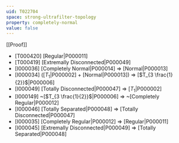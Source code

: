 ```yaml
---
uid: T022704
space: strong-ultrafilter-topology
property: completely-normal
value: false
---
```

[[Proof]]

* [T000420] [Regular|P000011]
* [T000419] [Extremally Disconnected|P000049]
* [I000036] [Completely Normal|P000014] => [Normal|P000013]
* [I000034] ([$T_1$|P000002] + [Normal|P000013]) => [$T_{3 \frac{1}{2}}$|P000006]
* [I000049] [Totally Disconnected|P000047] => [$T_1$|P000002]
* [I000149] ~[$T_{3 \frac{1}{2}}$|P000006] => ~[Completely Regular|P000012]
* [I000046] [Totally Separated|P000048] => [Totally Disconnected|P000047]
* [I000035] [Completely Regular|P000012] => [Regular|P000011]
* [I000045] [Extremally Disconnected|P000049] => [Totally Separated|P000048]

